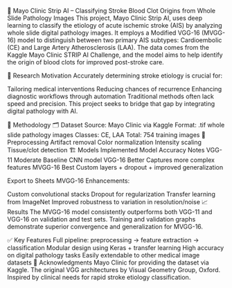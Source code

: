 🧠 Mayo Clinic Strip AI – Classifying Stroke Blood Clot Origins from Whole Slide Pathology Images
This project, Mayo Clinic Strip AI, uses deep learning to classify the etiology of acute ischemic stroke (AIS) by analyzing whole slide digital pathology images. It employs a Modified VGG-16 (MVGG-16) model to distinguish between two primary AIS subtypes: Cardioembolic (CE) and Large Artery Atherosclerosis (LAA). The data comes from the Kaggle Mayo Clinic STRIP AI Challenge, and the model aims to help identify the origin of blood clots for improved post-stroke care.

🔬 Research Motivation
Accurately determining stroke etiology is crucial for:

Tailoring medical interventions
Reducing chances of recurrence
Enhancing diagnostic workflows through automation
Traditional methods often lack speed and precision. This project seeks to bridge that gap by integrating digital pathology with AI.

🧠 Methodology
🗂 Dataset
Source: Mayo Clinic via Kaggle
Format: .tif whole slide pathology images
Classes: CE, LAA
Total: 754 training images
🔄 Preprocessing
Artifact removal
Color normalization
Intensity scaling
Tissue/clot detection
🏗️ Models Implemented
Model	Accuracy	Notes
VGG-11	Moderate	Baseline CNN model
VGG-16	Better	Captures more complex features
MVGG-16	Best	Custom layers + dropout + improved generalization

Export to Sheets
MVGG-16 Enhancements:

Custom convolutional stacks
Dropout for regularization
Transfer learning from ImageNet
Improved robustness to variation in resolution/noise
📈 Results
The MVGG-16 model consistently outperforms both VGG-11 and VGG-16 on validation and test sets. Training and validation graphs demonstrate superior convergence and generalization for MVGG-16.

✅ Key Features
Full pipeline: preprocessing → feature extraction → classification
Modular design using Keras + transfer learning
High accuracy on digital pathology tasks
Easily extendable to other medical image datasets
🙏 Acknowledgments
Mayo Clinic for providing the dataset via Kaggle.
The original VGG architectures by Visual Geometry Group, Oxford.
Inspired by clinical needs for rapid stroke etiology classification.
